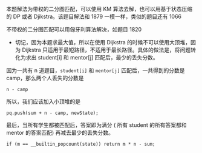 本题解法为带权的二分图匹配，可以使用 KM 算法去解，也可以用基于状态压缩的 DP 或者 Djikstra。该题目解法和 1879 一模一样，类似的题目还有 1066

不带权的二分图匹配可以用匈牙利算法解决，如题目 1820
- 切记，因为本题求最大值，所以在使用 Dijkstra 的时候不可以使用大顶堆，因为 Dijkstra 只适用于最短路径，不适用于最长路径。具体的做法是，将问题转化为求出 student[i] 和 mentor[j] 匹配后，最少的丢失分数。

因为一共有 n 道题目，`student[i]` 和 `mentor[j]` 匹配后，一共得到的分数是 camp，那么两个人丢失的分数是

```
n - camp
```

所以，我们应该加入小顶堆的是

```
pq.push(sum + n - camp, newState);
```


最后，当所有学生都被匹配后，答案即为满分 ( 所有 student 的所有答案都和 mentor 的答案匹配) 再减去最少的丢失分数。

```
if (m == __builtin_popcount(state)) return m * n - sum;
```

